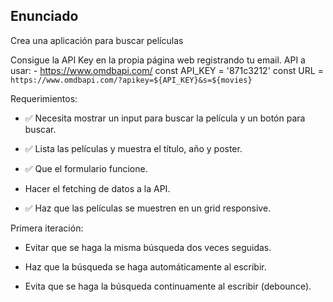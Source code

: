 ## Enunciado

Crea una aplicación para buscar películas

Consigue la API Key en la propia página web registrando tu email.
API a usar: - https://www.omdbapi.com/
const API_KEY = '871c3212'
const URL = `https://www.omdbapi.com/?apikey=${API_KEY}&s=${movies}`

Requerimientos:

- ✅ Necesita mostrar un input para buscar la película y un botón para buscar.

- ✅ Lista las películas y muestra el título, año y poster.

- ✅ Que el formulario funcione.

- Hacer el fetching de datos a la API.

- ✅ Haz que las películas se muestren en un grid responsive.

Primera iteración:

- Evitar que se haga la misma búsqueda dos veces seguidas.

- Haz que la búsqueda se haga automáticamente al escribir.

- Evita que se haga la búsqueda continuamente al escribir (debounce).
